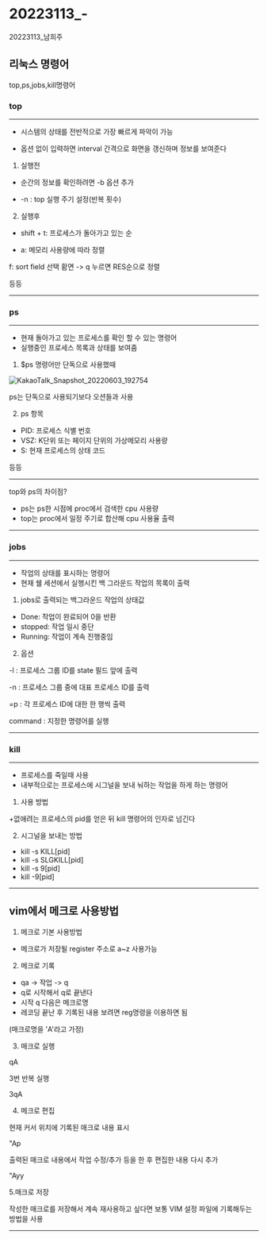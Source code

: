 # 20223113_-
20223113_남희주

## 리눅스 명령어

top,ps,jobs,kill명령어


### top

---
+ 시스템의 상태를 전반적으로 가장 빠르게 파악이 가능

+ 옵션 없이 입력하면 interval 간격으로 화면을 갱신하며 정보를 보여준다

1. 실행전

  + 순간의 정보를 확인하려면 -b 옵션 추가

  + -n : top 실행 주기 설정(반복 횟수)

2. 실행후

  + shift + t: 프로세스가 돌아가고 있는 순
  
  + a: 메모리 사용량에 따라 정렬
  
  f: sort field 선택 홤면 -> q 누르면 RES순으로 정렬
  
  등등
  ***
  
  ### ps
  
  ---
  + 현재 돌아가고 있는 프로세스를 확인 할 수 있는 명령어
  + 실행중인 프로세스 목록과 상태를 보여줌
  
1. $ps 명령어만 단독으로 사용했때
  
![KakaoTalk_Snapshot_20220603_192754](https://user-images.githubusercontent.com/106808935/171837250-04a48473-0b48-42f0-b44c-25a9f33a8958.png)

  ps는 단독으로 사용되기보다 오션들과 사용
  
2. ps 항목

+ PID: 프로세스 식별 번호
+ VSZ: K단위 또는 페이지 단위의 가상메모리 사용량
+ S: 현재 프로세스의 상태 코드

 등등
 
  ---
  
  top와 ps의 차이점?
  
  + ps는 ps한 시점에 proc에서 검색한 cpu 사용량
  + top는 proc에서 일정 주기로 합산해 cpu 사용율 출력
  ---
  
  ### jobs
  
  ---
  
  + 작업의 상태를 표시하는 명령어
  + 현재 쉘 세션에서 실행시킨 백 그라운드 작업의 목록이 출력
  
  1. jobs로 출력되는 백그라운드 작업의 상태값
  
  + Done: 작업이 완료되어 0을 반환
  + stopped: 작업 일시 중단
  + Running: 작업이 계속 진행중임
  
  2. 옵션
  
  -l : 프로세스 그룹 ID를 state 필드 앞에 출력
  
  -n : 프로세스 그룹 중에 대표 프로세스 ID를 출력
  
  =p : 각 프로세스 ID에 대한 한 행씩 출력
  
  command : 지정한 명령어를 실행
   
   ---
   
   ### kill
   
   ---
   
   + 프로세스를 죽일때 사용
   + 내부적으로는 프로세스에 시그널을 보내 눠하는 작업을 하게 하는 명령어
   
   1. 사용 방법
   
   +없애려는 프로세스의 pid를 얻은 뒤 kill 명령어의 인자로 넘긴다
   
   2. 시그널을 보내는 방법
   
   + kill -s KILL[pid]
   + kill -s SLGKILL[pid]
   + kill -s 9[pid]
   + kill -9[pid]
   
   ---
   
   ## vim에서 메크로 사용방법
   
  1. 메크로 기본 사용방법
   
   + 메크로가 저장될 register 주소로 a~z 사용가능
   
  2. 메크로 기록
   
   + qa -> 작업 -> q
   + q로 시작해서 q로 끝낸다
   + 시작 q 다음은 메크로명
   + 레코딩 끝난 후 기록된 내용 보려면 reg명령을 이용하면 됨

(매크로명을 'A'라고 가정)
   
  3. 매크로 실행
   
   qA
   
   3번 반복 실행
   
   3qA
   
   4. 메크로 편집
   
   현재 커서 위치에 기록된 매크로 내용 표시
   
   "Ap
   
   출력된 매크로 내용에서 작업 수정/추가 등을 한 후 편집한 내용 다시 추가
   
   "Ayy
   
   5.매크로 저장
   
   작성한 매크로를 저장해서 계속 재사용하고 싶다면 보통 VIM 설정 파일에 기록해두는 방법을 사용
   
---
